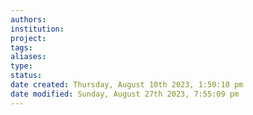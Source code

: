 ```yaml
---
authors: 
institution: 
project: 
tags: 
aliases: 
type: 
status: 
date created: Thursday, August 10th 2023, 1:50:10 pm
date modified: Sunday, August 27th 2023, 7:55:09 pm
---
```

